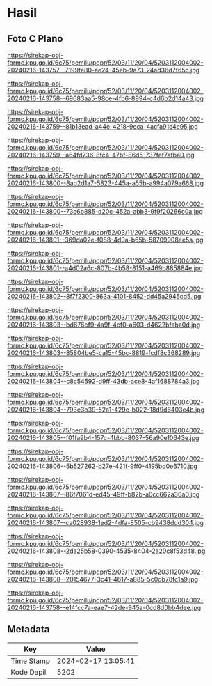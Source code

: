 # Hasil

## Foto C Plano

https://sirekap-obj-formc.kpu.go.id/6c75/pemilu/pdpr/52/03/11/20/04/5203112004002-20240216-143757--7199fe80-ae24-45eb-9a73-24ad36d7f65c.jpg

https://sirekap-obj-formc.kpu.go.id/6c75/pemilu/pdpr/52/03/11/20/04/5203112004002-20240216-143758--69683aa5-98ce-4fb6-8994-c4d6b2d14a43.jpg

https://sirekap-obj-formc.kpu.go.id/6c75/pemilu/pdpr/52/03/11/20/04/5203112004002-20240216-143759--81b13ead-a44c-4218-9eca-4acfa91c4e95.jpg

https://sirekap-obj-formc.kpu.go.id/6c75/pemilu/pdpr/52/03/11/20/04/5203112004002-20240216-143759--a64fd736-8fc4-47bf-86d5-737fef7afba0.jpg

https://sirekap-obj-formc.kpu.go.id/6c75/pemilu/pdpr/52/03/11/20/04/5203112004002-20240216-143800--8ab2d1a7-5823-445a-a55b-a994a079a668.jpg

https://sirekap-obj-formc.kpu.go.id/6c75/pemilu/pdpr/52/03/11/20/04/5203112004002-20240216-143800--73c6b885-d20c-452a-abb3-9f9f20266c0a.jpg

https://sirekap-obj-formc.kpu.go.id/6c75/pemilu/pdpr/52/03/11/20/04/5203112004002-20240216-143801--369da02e-f088-4d0a-b65b-58709908ee5a.jpg

https://sirekap-obj-formc.kpu.go.id/6c75/pemilu/pdpr/52/03/11/20/04/5203112004002-20240216-143801--a4d02a6c-807b-4b58-8151-a469b885884e.jpg

https://sirekap-obj-formc.kpu.go.id/6c75/pemilu/pdpr/52/03/11/20/04/5203112004002-20240216-143802--8f7f2300-863a-4101-8452-dd45a2945cd5.jpg

https://sirekap-obj-formc.kpu.go.id/6c75/pemilu/pdpr/52/03/11/20/04/5203112004002-20240216-143803--bd676ef9-4a9f-4cf0-a603-d4622bfaba0d.jpg

https://sirekap-obj-formc.kpu.go.id/6c75/pemilu/pdpr/52/03/11/20/04/5203112004002-20240216-143803--85804be5-ca15-45bc-8819-fcdf8c368289.jpg

https://sirekap-obj-formc.kpu.go.id/6c75/pemilu/pdpr/52/03/11/20/04/5203112004002-20240216-143804--c8c54592-d9ff-43db-ace8-4af1688784a3.jpg

https://sirekap-obj-formc.kpu.go.id/6c75/pemilu/pdpr/52/03/11/20/04/5203112004002-20240216-143804--793e3b39-52a1-429e-b022-18d9d6403e4b.jpg

https://sirekap-obj-formc.kpu.go.id/6c75/pemilu/pdpr/52/03/11/20/04/5203112004002-20240216-143805--f01fa9b4-157c-4bbb-8037-56a90e10643e.jpg

https://sirekap-obj-formc.kpu.go.id/6c75/pemilu/pdpr/52/03/11/20/04/5203112004002-20240216-143806--5b527262-b27e-421f-9ff0-4195bd0e6710.jpg

https://sirekap-obj-formc.kpu.go.id/6c75/pemilu/pdpr/52/03/11/20/04/5203112004002-20240216-143807--86f7061d-ed45-49ff-b82b-a0cc662a30a0.jpg

https://sirekap-obj-formc.kpu.go.id/6c75/pemilu/pdpr/52/03/11/20/04/5203112004002-20240216-143807--ca028938-1ed2-4dfa-8505-cb9438ddd304.jpg

https://sirekap-obj-formc.kpu.go.id/6c75/pemilu/pdpr/52/03/11/20/04/5203112004002-20240216-143808--2da25b58-0390-4535-8404-2a20c8f53d48.jpg

https://sirekap-obj-formc.kpu.go.id/6c75/pemilu/pdpr/52/03/11/20/04/5203112004002-20240216-143808--20154677-3c41-4617-a885-5c0db78fc1a9.jpg

https://sirekap-obj-formc.kpu.go.id/6c75/pemilu/pdpr/52/03/11/20/04/5203112004002-20240216-143758--e14fcc7a-eae7-42de-945a-0cd8d0bb4dee.jpg


## Metadata

| Key        | Value               |
| ---------- | ------------------- |
| Time Stamp | 2024-02-17 13:05:41 |
| Kode Dapil | 5202                |



